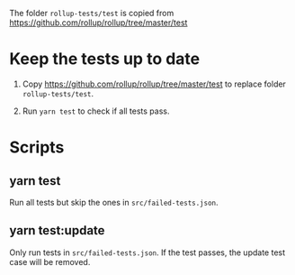 The folder `rollup-tests/test` is copied from https://github.com/rollup/rollup/tree/master/test

# Keep the tests up to date

1. Copy https://github.com/rollup/rollup/tree/master/test to replace folder `rollup-tests/test`.

2. Run `yarn test` to check if all tests pass.

# Scripts

## yarn test

Run all tests but skip the ones in `src/failed-tests.json`.

## yarn test:update

Only run tests in `src/failed-tests.json`. If the test passes, the update test case will be removed.

